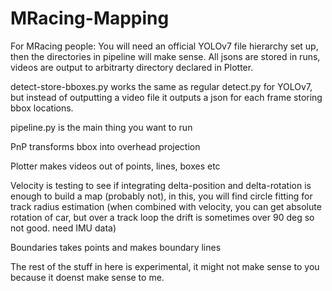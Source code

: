 # MRacing-Mapping

For MRacing people:
You will need an official YOLOv7 file hierarchy set up, then the directories in pipeline will make sense. All jsons are stored in runs, videos are output to arbitrarty directory declared in Plotter.

detect-store-bboxes.py works the same as regular detect.py for YOLOv7, but instead of outputting a video file it outputs a json for each frame storing bbox locations.

pipeline.py is the main thing you want to run

PnP transforms bbox into overhead projection

Plotter makes videos out of points, lines, boxes etc

Velocity is testing to see if integrating delta-position and delta-rotation is enough to build a map (probably not), in this, you will find circle fitting for track radius estimation (when combined with velocity, you can get absolute rotation of car, but over a track loop the drift is sometimes over 90 deg so not good. need IMU data)

Boundaries takes points and makes boundary lines

The rest of the stuff in here is experimental, it might not make sense to you because it doenst make sense to me.
